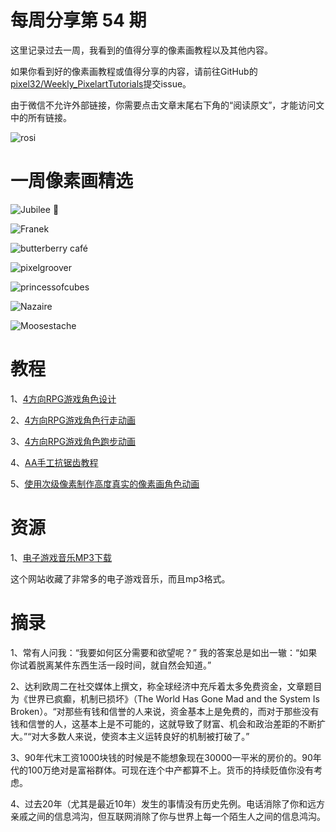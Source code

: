 # 每周分享第 54 期

这里记录过去一周，我看到的值得分享的像素画教程以及其他内容。

如果你看到好的像素画教程或值得分享的内容，请前往GitHub的[pixel32/Weekly_PixelartTutorials](https://github.com/pixel32/Weekly_PixelartTutorials "pixel32/Weekly_PixelartTutorials")提交issue。

由于微信不允许外部链接，你需要点击文章末尾右下角的“阅读原文”，才能访问文中的所有链接。

![rosi](https://pbs.twimg.com/media/EIoxXuyXUAAyRsj?format=png&name=360x360)

# 一周像素画精选

![Jubilee 👻
](https://pbs.twimg.com/media/EIz_Vb8U8AEp2Da?format=png&name=900x900)

![Franek
](https://pbs.twimg.com/media/EItRxaLXYAAOSMg?format=png&name=small)

![butterberry café
](https://pbs.twimg.com/media/EIvs_hdUYAMJ_r2?format=png&name=small)

![pixelgroover
](https://pbs.twimg.com/media/EIaLgYwX0AA9JEo?format=png&name=small)

![princessofcubes
](https://pbs.twimg.com/media/EIomSqtWkAEbpWD?format=png&name=small)

![Nazaire
](https://pbs.twimg.com/media/EIyL8c0XkAACRpW?format=png&name=small)

![Moosestache
](https://pbs.twimg.com/media/EIt2QvPXYAA1Txt?format=png&name=small)

# 教程

1、[4方向RPG游戏角色设计](https://mp.weixin.qq.com/s/X3ERL4loZDZA5G8JXZdMQw)

2、[4方向RPG游戏角色行走动画](https://mp.weixin.qq.com/s/FMQtnE1m4mlIDwzbUq7NIQ)

3、[4方向RPG游戏角色跑步动画](https://mp.weixin.qq.com/s/kPyzP3kqB6n8BgjOs31IWw)

4、[AA手工抗锯齿教程](https://mp.weixin.qq.com/s/1vrNrrIRAt3hDqfJJEUe8Q)

5、[使用次级像素制作高度真实的像素画角色动画](4、[AA手工抗锯齿教程](https://mp.weixin.qq.com/s/1vrNrrIRAt3hDqfJJEUe8Q))

# 资源

1、[电子游戏音乐MP3下载](https://downloads.khinsider.com/ "电子游戏音乐MP3下载")

这个网站收藏了非常多的电子游戏音乐，而且mp3格式。


# 摘录

1、常有人问我：“我要如何区分需要和欲望呢？” 我的答案总是如出一辙：“如果你试着脱离某件东西生活一段时间，就自然会知道。”

2、达利欧周二在社交媒体上撰文，称全球经济中充斥着太多免费资金，文章题目为《世界已疯癫，机制已损坏》（The World Has Gone Mad and the System Is Broken）。“对那些有钱和信誉的人来说，资金基本上是免费的，而对于那些没有钱和信誉的人，这基本上是不可能的，这就导致了财富、机会和政治差距的不断扩大。”“对大多数人来说，使资本主义运转良好的机制被打破了。”

3、90年代末工资1000块钱的时候是不能想象现在30000一平米的房价的。90年代的100万绝对是富裕群体。可现在连个中产都算不上。货币的持续贬值你没有考虑。

4、过去20年（尤其是最近10年）发生的事情没有历史先例。电话消除了你和远方亲戚之间的信息鸿沟，但互联网消除了你与世界上每一个陌生人之间的信息鸿沟。